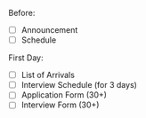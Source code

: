 Before:
* [ ] Announcement
* [ ] Schedule

First Day:
* [ ] List of Arrivals
* [ ] Interview Schedule (for 3 days)
* [ ] Application Form (30+)
* [ ] Interview Form (30+)
